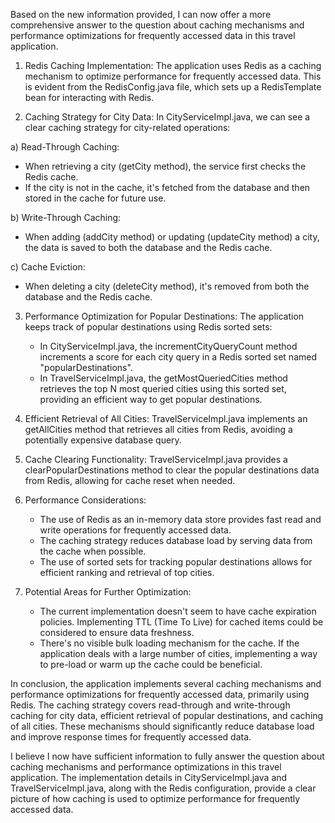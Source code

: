 Based on the new information provided, I can now offer a more comprehensive answer to the question about caching mechanisms and performance optimizations for frequently accessed data in this travel application.

1. Redis Caching Implementation:
The application uses Redis as a caching mechanism to optimize performance for frequently accessed data. This is evident from the RedisConfig.java file, which sets up a RedisTemplate bean for interacting with Redis.

2. Caching Strategy for City Data:
In CityServiceImpl.java, we can see a clear caching strategy for city-related operations:

a) Read-Through Caching:
   - When retrieving a city (getCity method), the service first checks the Redis cache.
   - If the city is not in the cache, it's fetched from the database and then stored in the cache for future use.

b) Write-Through Caching:
   - When adding (addCity method) or updating (updateCity method) a city, the data is saved to both the database and the Redis cache.

c) Cache Eviction:
   - When deleting a city (deleteCity method), it's removed from both the database and the Redis cache.

3. Performance Optimization for Popular Destinations:
The application keeps track of popular destinations using Redis sorted sets:
   - In CityServiceImpl.java, the incrementCityQueryCount method increments a score for each city query in a Redis sorted set named "popularDestinations".
   - In TravelServiceImpl.java, the getMostQueriedCities method retrieves the top N most queried cities using this sorted set, providing an efficient way to get popular destinations.

4. Efficient Retrieval of All Cities:
TravelServiceImpl.java implements an getAllCities method that retrieves all cities from Redis, avoiding a potentially expensive database query.

5. Cache Clearing Functionality:
TravelServiceImpl.java provides a clearPopularDestinations method to clear the popular destinations data from Redis, allowing for cache reset when needed.

6. Performance Considerations:
   - The use of Redis as an in-memory data store provides fast read and write operations for frequently accessed data.
   - The caching strategy reduces database load by serving data from the cache when possible.
   - The use of sorted sets for tracking popular destinations allows for efficient ranking and retrieval of top cities.

7. Potential Areas for Further Optimization:
   - The current implementation doesn't seem to have cache expiration policies. Implementing TTL (Time To Live) for cached items could be considered to ensure data freshness.
   - There's no visible bulk loading mechanism for the cache. If the application deals with a large number of cities, implementing a way to pre-load or warm up the cache could be beneficial.

In conclusion, the application implements several caching mechanisms and performance optimizations for frequently accessed data, primarily using Redis. The caching strategy covers read-through and write-through caching for city data, efficient retrieval of popular destinations, and caching of all cities. These mechanisms should significantly reduce database load and improve response times for frequently accessed data.

I believe I now have sufficient information to fully answer the question about caching mechanisms and performance optimizations in this travel application. The implementation details in CityServiceImpl.java and TravelServiceImpl.java, along with the Redis configuration, provide a clear picture of how caching is used to optimize performance for frequently accessed data.